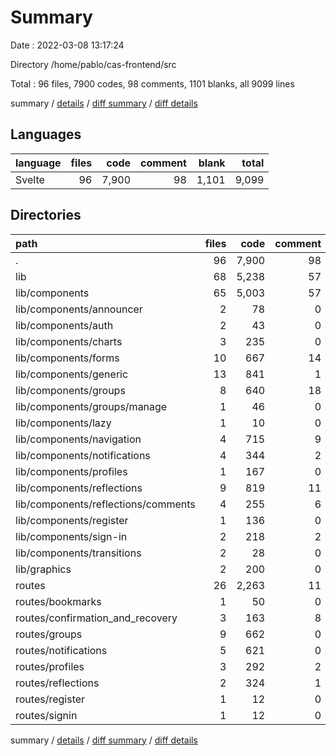 # Summary

Date : 2022-03-08 13:17:24

Directory /home/pablo/cas-frontend/src

Total : 96 files,  7900 codes, 98 comments, 1101 blanks, all 9099 lines

summary / [details](details.md) / [diff summary](diff.md) / [diff details](diff-details.md)

## Languages
| language | files | code | comment | blank | total |
| :--- | ---: | ---: | ---: | ---: | ---: |
| Svelte | 96 | 7,900 | 98 | 1,101 | 9,099 |

## Directories
| path | files | code | comment | blank | total |
| :--- | ---: | ---: | ---: | ---: | ---: |
| . | 96 | 7,900 | 98 | 1,101 | 9,099 |
| lib | 68 | 5,238 | 57 | 789 | 6,084 |
| lib/components | 65 | 5,003 | 57 | 778 | 5,838 |
| lib/components/announcer | 2 | 78 | 0 | 13 | 91 |
| lib/components/auth | 2 | 43 | 0 | 15 | 58 |
| lib/components/charts | 3 | 235 | 0 | 42 | 277 |
| lib/components/forms | 10 | 667 | 14 | 115 | 796 |
| lib/components/generic | 13 | 841 | 1 | 124 | 966 |
| lib/components/groups | 8 | 640 | 18 | 86 | 744 |
| lib/components/groups/manage | 1 | 46 | 0 | 5 | 51 |
| lib/components/lazy | 1 | 10 | 0 | 5 | 15 |
| lib/components/navigation | 4 | 715 | 9 | 106 | 830 |
| lib/components/notifications | 4 | 344 | 2 | 49 | 395 |
| lib/components/profiles | 1 | 167 | 0 | 15 | 182 |
| lib/components/reflections | 9 | 819 | 11 | 145 | 975 |
| lib/components/reflections/comments | 4 | 255 | 6 | 55 | 316 |
| lib/components/register | 1 | 136 | 0 | 20 | 156 |
| lib/components/sign-in | 2 | 218 | 2 | 23 | 243 |
| lib/components/transitions | 2 | 28 | 0 | 11 | 39 |
| lib/graphics | 2 | 200 | 0 | 1 | 201 |
| routes | 26 | 2,263 | 11 | 263 | 2,537 |
| routes/bookmarks | 1 | 50 | 0 | 6 | 56 |
| routes/confirmation_and_recovery | 3 | 163 | 8 | 17 | 188 |
| routes/groups | 9 | 662 | 0 | 96 | 758 |
| routes/notifications | 5 | 621 | 0 | 61 | 682 |
| routes/profiles | 3 | 292 | 2 | 26 | 320 |
| routes/reflections | 2 | 324 | 1 | 31 | 356 |
| routes/register | 1 | 12 | 0 | 2 | 14 |
| routes/signin | 1 | 12 | 0 | 3 | 15 |

summary / [details](details.md) / [diff summary](diff.md) / [diff details](diff-details.md)